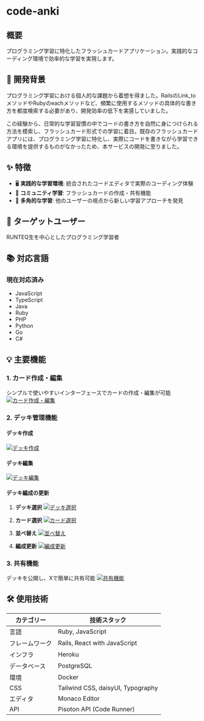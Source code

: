 # code-anki

## 概要
プログラミング学習に特化したフラッシュカードアプリケーション。実践的なコーディング環境で効率的な学習を実現します。

## 🎯 開発背景

プログラミング学習における個人的な課題から着想を得ました。RailsのLink_toメソッドやRubyのeachメソッドなど、頻繁に使用するメソッドの具体的な書き方を都度検索する必要があり、開発効率の低下を実感していました。

この経験から、日常的な学習習慣の中でコードの書き方を自然に身につけられる方法を模索し、フラッシュカード形式での学習に着目。既存のフラッシュカードアプリには、プログラミング学習に特化し、実際にコードを書きながら学習できる環境を提供するものがなかったため、本サービスの開発に至りました。

## ✨ 特徴

- 🖥 **実践的な学習環境**: 統合されたコードエディタで実際のコーディング体験
- 👥 **コミュニティ学習**: フラッシュカードの作成・共有機能
- 👀 **多角的な学習**: 他のユーザーの視点から新しい学習アプローチを発見

## 🎯 ターゲットユーザー
RUNTEQ生を中心としたプログラミング学習者

## 📚 対応言語

### 現在対応済み
- JavaScript
- TypeScript
- Java
- Ruby
- PHP
- Python
- Go
- C#

## 💡 主要機能

### 1. カード作成・編集
シンプルで使いやすいインターフェースでカードの作成・編集が可能
[![カード作成・編集](https://i.gyazo.com/233925183edf93a0fb36bf871732d52b.gif)](https://gyazo.com/233925183edf93a0fb36bf871732d52b)

### 2. デッキ管理機能

#### デッキ作成
[![デッキ作成](https://i.gyazo.com/6666ec4e64b65bb90c1ddf4d941a3cb8.gif)](https://gyazo.com/6666ec4e64b65bb90c1ddf4d941a3cb8)

#### デッキ編集
[![デッキ編集](https://i.gyazo.com/6666ec4e64b65bb90c1ddf4d941a3cb8.gif)](https://gyazo.com/6666ec4e64b65bb90c1ddf4d941a3cb8)

#### デッキ編成の更新
1. **デッキ選択**
[![デッキ選択](https://i.gyazo.com/ff3c73d1ab21c7b510c3ca7e56b4b7cb.gif)](https://gyazo.com/ff3c73d1ab21c7b510c3ca7e56b4b7cb)

2. **カード選択**
[![カード選択](https://i.gyazo.com/e7cec1b2f44614c166d34f12089949c9.gif)](https://gyazo.com/e7cec1b2f44614c166d34f12089949c9)

3. **並べ替え**
[![並べ替え](https://i.gyazo.com/670274907e8bcf7afd09913ae1b27ca4.gif)](https://gyazo.com/670274907e8bcf7afd09913ae1b27ca4)

4. **編成更新**
[![編成更新](https://i.gyazo.com/2104649099fbf498e1dad65df8bd09e3.gif)](https://gyazo.com/2104649099fbf498e1dad65df8bd09e3)

### 3. 共有機能
デッキを公開し、Xで簡単に共有可能
[![共有機能](https://i.gyazo.com/3ec8a3d60015f0205e9d06c9419fa06e.gif)](https://gyazo.com/3ec8a3d60015f0205e9d06c9419fa06e)

## 🛠 使用技術

| カテゴリー | 技術スタック |
|------------|--------------|
| 言語 | Ruby, JavaScript |
| フレームワーク | Rails, React with JavaScript |
| インフラ | Heroku |
| データベース | PostgreSQL |
| 環境 | Docker |
| CSS | Tailwind CSS, daisyUI, Typography |
| エディタ | Monaco Editor |
| API | Pisoton API (Code Runner) |